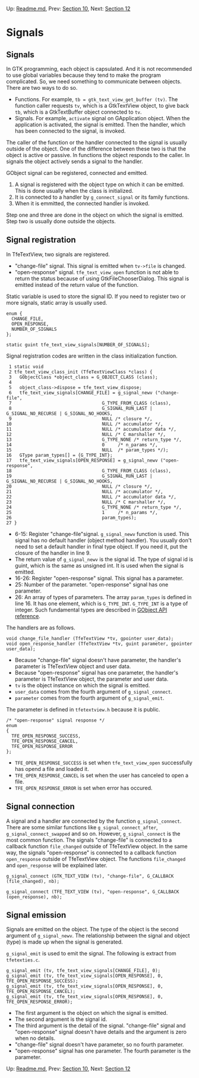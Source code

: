 Up: [Readme.md](../Readme.md),  Prev: [Section 10](sec10.md), Next: [Section 12](sec12.md)

# Signals

## Signals

In GTK programming, each object is capsulated.
And it is not recommended to use global variables because they tend to make the program complicated.
So, we need something to communicate between objects.
There are two ways to do so.

- Functions.
For example, `tb = gtk_text_view_get_buffer (tv)`.
The function caller requests `tv`, which is a GtkTextView object, to give back `tb`, which is a GtkTextBuffer object connected to `tv`.
- Signals.
For example, `activate` signal on GApplication object.
When the application is activated, the signal is emitted.
Then the handler, which has been connected to the signal, is invoked.

The caller of the function or the handler connected to the signal is usually outside of the object.
One of the difference between these two is that the object is active or passive.
In functions the object responds to the caller.
In signals the object actively sends a signal to the handler.

GObject signal can be registered, connected and emitted.

1. A signal is registered with the object type on which it can be emitted.
This is done usually when the class is initialized.
2. It is connected to a handler by `g_connect_signal` or its family functions.
3. When it is emmitted, the connected handler is invoked.

Step one and three are done in the object on which the signal is emitted.
Step two is usually done outside the objects.

## Signal registration

In TfeTextView, two signals are registered.

- "change-file" signal.
This signal is emitted when `tv->file` is changed.
- "open-response" signal.
`tfe_text_view_open` function is not able to return the status because of using GtkFileChooserDialog.
This signal is emitted instead of the return value of the function.

Static variable is used to store the signal ID.
If you need to register two or more signals, static array is usually used.

    enum {
      CHANGE_FILE,
      OPEN_RESPONSE,
      NUMBER_OF_SIGNALS
    };

    static guint tfe_text_view_signals[NUMBER_OF_SIGNALS];

Signal registration codes are written in the class initialization function.

     1 static void
     2 tfe_text_view_class_init (TfeTextViewClass *class) {
     3   GObjectClass *object_class = G_OBJECT_CLASS (class);
     4 
     5   object_class->dispose = tfe_text_view_dispose;
     6   tfe_text_view_signals[CHANGE_FILE] = g_signal_newv ("change-file",
     7                                  G_TYPE_FROM_CLASS (class),
     8                                  G_SIGNAL_RUN_LAST | G_SIGNAL_NO_RECURSE | G_SIGNAL_NO_HOOKS,
     9                                  NULL /* closure */,
    10                                  NULL /* accumulator */,
    11                                  NULL /* accumulator data */,
    12                                  NULL /* C marshaller */,
    13                                  G_TYPE_NONE /* return_type */,
    14                                  0     /* n_params */,
    15                                  NULL  /* param_types */);
    16   GType param_types[] = {G_TYPE_INT}; 
    17   tfe_text_view_signals[OPEN_RESPONSE] = g_signal_newv ("open-response",
    18                                  G_TYPE_FROM_CLASS (class),
    19                                  G_SIGNAL_RUN_LAST | G_SIGNAL_NO_RECURSE | G_SIGNAL_NO_HOOKS,
    20                                  NULL /* closure */,
    21                                  NULL /* accumulator */,
    22                                  NULL /* accumulator data */,
    23                                  NULL /* C marshaller */,
    24                                  G_TYPE_NONE /* return_type */,
    25                                  1     /* n_params */,
    26                                  param_types);
    27 }

- 6-15: Register "change-file"signal.
`g_signal_newv` function is used.
This signal has no default handler (object method handler).
You usually don't need to set a default handler in final type object.
If you need it, put the closure of the handler in line 9.
- The return value of `g_signal_newv` is the signal id.
The type of signal id is guint, which is the same as unsigned int.
It is used when the signal is emitted.
- 16-26: Register "open-response" signal.
This signal has a parameter.
- 25: Number of the parameter.
"open-response" signal has one parameter.
- 26: An array of types of parameters.
The array `param_types` is defined in line 16.
It has one element, which is `G_TYPE_INT`.
`G_TYPE_INT` is a type of integer.
Such fundamental types are described in [GObject API reference](https://developer.gnome.org/gobject/stable/gobject-Type-Information.html).

The handlers are as follows.

    void change_file_handler (TfeTextView *tv, gpointer user_data);
    void open_response_handler (TfeTextView *tv, guint parameter, gpointer user_data);

- Because "change-file" signal doesn't have parameter, the handler's parameter is TfeTextView object and user data.
- Because "open-response" signal has one parameter, the handler's parameter is TfeTextView object, the parameter and user data.
- `tv` is the object instance on which the signal is emitted.
- `user_data` comes from the fourth argument of `g_signal_connect`.
- `parameter` comes from the fourth argument of `g_signal_emit`.

The parameter is defined in `tfetextview.h` because it is public.

    /* "open-response" signal response */
    enum
    {
      TFE_OPEN_RESPONSE_SUCCESS,
      TFE_OPEN_RESPONSE_CANCEL,
      TFE_OPEN_RESPONSE_ERROR
    };

- `TFE_OPEN_RESPONSE_SUCCESS` is set when `tfe_text_view_open` successfully has opend a file and loaded it.
- `TFE_OPEN_RESPONSE_CANCEL` is set when the user has canceled to open a file.
- `TFE_OPEN_RESPONSE_ERROR` is set when error has occured.
 
## Signal connection

A signal and a handler are connected by the function `g_signal_connect`.
There are some similar functions like `g_signal_connect_after`, `g_signal_connect_swapped` and so on.
However, `g_signal_connect` is the most common function.
The signals "change-file" is connected to a callback function `file_changed` outside of TfeTextView object.
In the same way, the signals "open-response" is connected to a callback function `open_response` outside of TfeTextView object.
The functions `file_changed` and `open_response` will be explained later.

    g_signal_connect (GTK_TEXT_VIEW (tv), "change-file", G_CALLBACK (file_changed), nb);

    g_signal_connect (TFE_TEXT_VIEW (tv), "open-response", G_CALLBACK (open_response), nb);

## Signal emission

Signals are emitted on the object.
The type of the object is the second argument of `g_signal_newv`.
The relationship between the signal and object (type) is made up when the signal is generated.

`g_signal_emit` is used to emit the signal.
The following is extract from `tfetexties.c`.

    g_signal_emit (tv, tfe_text_view_signals[CHANGE_FILE], 0);
    g_signal_emit (tv, tfe_text_view_signals[OPEN_RESPONSE], 0, TFE_OPEN_RESPONSE_SUCCESS);
    g_signal_emit (tv, tfe_text_view_signals[OPEN_RESPONSE], 0, TFE_OPEN_RESPONSE_CANCEL);
    g_signal_emit (tv, tfe_text_view_signals[OPEN_RESPONSE], 0, TFE_OPEN_RESPONSE_ERROR);

- The first argument is the object on which the signal is emitted.
- The second argument is the signal id.
- The third argument is the detail of the signal.
"change-file" signal and "open-response" signal doesn't have details and the argument is zero when no details.
- "change-file" signal doesn't have parameter, so no fourth parameter.
- "open-response" signal has one parameter.
The fourth parameter is the parameter.


Up: [Readme.md](../Readme.md),  Prev: [Section 10](sec10.md), Next: [Section 12](sec12.md)

